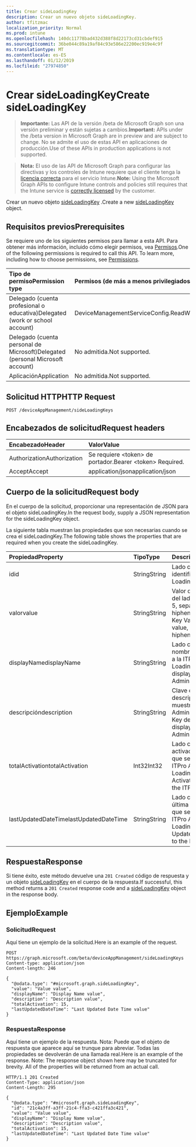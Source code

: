 ```yaml
---
title: Crear sideLoadingKey
description: Crear un nuevo objeto sideLoadingKey.
author: tfitzmac
localization_priority: Normal
ms.prod: intune
ms.openlocfilehash: 140dc11778bad432d388f8d22173cd31cbdef915
ms.sourcegitcommit: 36be044c89a19af84c93e586e22200ec919e4c9f
ms.translationtype: MT
ms.contentlocale: es-ES
ms.lasthandoff: 01/12/2019
ms.locfileid: "27974850"
---
```

# <a name="create-sideloadingkey"></a><span data-ttu-id="13414-103">Crear sideLoadingKey</span><span class="sxs-lookup"><span data-stu-id="13414-103">Create sideLoadingKey</span></span>

> <span data-ttu-id="13414-104">**Importante:** Las API de la versión /beta de Microsoft Graph son una versión preliminar y están sujetas a cambios.</span><span class="sxs-lookup"><span data-stu-id="13414-104">**Important:** APIs under the /beta version in Microsoft Graph are in preview and are subject to change.</span></span> <span data-ttu-id="13414-105">No se admite el uso de estas API en aplicaciones de producción.</span><span class="sxs-lookup"><span data-stu-id="13414-105">Use of these APIs in production applications is not supported.</span></span>

> <span data-ttu-id="13414-106">**Nota:** El uso de las API de Microsoft Graph para configurar las directivas y los controles de Intune requiere que el cliente tenga la [licencia correcta](https://go.microsoft.com/fwlink/?linkid=839381) para el servicio Intune.</span><span class="sxs-lookup"><span data-stu-id="13414-106">**Note:** Using the Microsoft Graph APIs to configure Intune controls and policies still requires that the Intune service is [correctly licensed](https://go.microsoft.com/fwlink/?linkid=839381) by the customer.</span></span>

<span data-ttu-id="13414-107">Crear un nuevo objeto [sideLoadingKey](../resources/intune-onboarding-sideloadingkey.md) .</span><span class="sxs-lookup"><span data-stu-id="13414-107">Create a new [sideLoadingKey](../resources/intune-onboarding-sideloadingkey.md) object.</span></span>
## <a name="prerequisites"></a><span data-ttu-id="13414-108">Requisitos previos</span><span class="sxs-lookup"><span data-stu-id="13414-108">Prerequisites</span></span>
<span data-ttu-id="13414-p102">Se requiere uno de los siguientes permisos para llamar a esta API. Para obtener más información, incluido cómo elegir permisos, vea [Permisos](/graph/permissions-reference).</span><span class="sxs-lookup"><span data-stu-id="13414-p102">One of the following permissions is required to call this API. To learn more, including how to choose permissions, see [Permissions](/graph/permissions-reference).</span></span>

|<span data-ttu-id="13414-111">Tipo de permiso</span><span class="sxs-lookup"><span data-stu-id="13414-111">Permission type</span></span>|<span data-ttu-id="13414-112">Permisos (de más a menos privilegiados)</span><span class="sxs-lookup"><span data-stu-id="13414-112">Permissions (from most to least privileged)</span></span>|
|:---|:---|
|<span data-ttu-id="13414-113">Delegado (cuenta profesional o educativa)</span><span class="sxs-lookup"><span data-stu-id="13414-113">Delegated (work or school account)</span></span>|<span data-ttu-id="13414-114">DeviceManagementServiceConfig.ReadWrite.All</span><span class="sxs-lookup"><span data-stu-id="13414-114">DeviceManagementServiceConfig.ReadWrite.All</span></span>|
|<span data-ttu-id="13414-115">Delegado (cuenta personal de Microsoft)</span><span class="sxs-lookup"><span data-stu-id="13414-115">Delegated (personal Microsoft account)</span></span>|<span data-ttu-id="13414-116">No admitida.</span><span class="sxs-lookup"><span data-stu-id="13414-116">Not supported.</span></span>|
|<span data-ttu-id="13414-117">Aplicación</span><span class="sxs-lookup"><span data-stu-id="13414-117">Application</span></span>|<span data-ttu-id="13414-118">No admitida.</span><span class="sxs-lookup"><span data-stu-id="13414-118">Not supported.</span></span>|

## <a name="http-request"></a><span data-ttu-id="13414-119">Solicitud HTTP</span><span class="sxs-lookup"><span data-stu-id="13414-119">HTTP Request</span></span>
<!-- {
  "blockType": "ignored"
}
-->
``` http
POST /deviceAppManagement/sideLoadingKeys
```

## <a name="request-headers"></a><span data-ttu-id="13414-120">Encabezados de solicitud</span><span class="sxs-lookup"><span data-stu-id="13414-120">Request headers</span></span>
|<span data-ttu-id="13414-121">Encabezado</span><span class="sxs-lookup"><span data-stu-id="13414-121">Header</span></span>|<span data-ttu-id="13414-122">Valor</span><span class="sxs-lookup"><span data-stu-id="13414-122">Value</span></span>|
|:---|:---|
|<span data-ttu-id="13414-123">Authorization</span><span class="sxs-lookup"><span data-stu-id="13414-123">Authorization</span></span>|<span data-ttu-id="13414-124">Se requiere &lt;token&gt; de portador.</span><span class="sxs-lookup"><span data-stu-id="13414-124">Bearer &lt;token&gt; Required.</span></span>|
|<span data-ttu-id="13414-125">Accept</span><span class="sxs-lookup"><span data-stu-id="13414-125">Accept</span></span>|<span data-ttu-id="13414-126">application/json</span><span class="sxs-lookup"><span data-stu-id="13414-126">application/json</span></span>|

## <a name="request-body"></a><span data-ttu-id="13414-127">Cuerpo de la solicitud</span><span class="sxs-lookup"><span data-stu-id="13414-127">Request body</span></span>
<span data-ttu-id="13414-128">En el cuerpo de la solicitud, proporcionar una representación de JSON para el objeto sideLoadingKey.</span><span class="sxs-lookup"><span data-stu-id="13414-128">In the request body, supply a JSON representation for the sideLoadingKey object.</span></span>

<span data-ttu-id="13414-129">La siguiente tabla muestran las propiedades que son necesarias cuando se crea el sideLoadingKey.</span><span class="sxs-lookup"><span data-stu-id="13414-129">The following table shows the properties that are required when you create the sideLoadingKey.</span></span>

|<span data-ttu-id="13414-130">Propiedad</span><span class="sxs-lookup"><span data-stu-id="13414-130">Property</span></span>|<span data-ttu-id="13414-131">Tipo</span><span class="sxs-lookup"><span data-stu-id="13414-131">Type</span></span>|<span data-ttu-id="13414-132">Descripción</span><span class="sxs-lookup"><span data-stu-id="13414-132">Description</span></span>|
|:---|:---|:---|
|<span data-ttu-id="13414-133">id</span><span class="sxs-lookup"><span data-stu-id="13414-133">id</span></span>|<span data-ttu-id="13414-134">String</span><span class="sxs-lookup"><span data-stu-id="13414-134">String</span></span>|<span data-ttu-id="13414-135">Lado cargar clave identificador único.</span><span class="sxs-lookup"><span data-stu-id="13414-135">Side Loading Key Unique Id.</span></span>|
|<span data-ttu-id="13414-136">valor</span><span class="sxs-lookup"><span data-stu-id="13414-136">value</span></span>|<span data-ttu-id="13414-137">String</span><span class="sxs-lookup"><span data-stu-id="13414-137">String</span></span>|<span data-ttu-id="13414-138">Valor de clave de carga del lado, es valor de 5 x 5, separados por hiphens.</span><span class="sxs-lookup"><span data-stu-id="13414-138">Side Loading Key Value, it is 5x5 value, seperated by hiphens.</span></span>|
|<span data-ttu-id="13414-139">displayName</span><span class="sxs-lookup"><span data-stu-id="13414-139">displayName</span></span>|<span data-ttu-id="13414-140">String</span><span class="sxs-lookup"><span data-stu-id="13414-140">String</span></span>|<span data-ttu-id="13414-141">Lado carga de clave de nombre que se muestra a la ITPro Admins.</span><span class="sxs-lookup"><span data-stu-id="13414-141">Side Loading Key Name displayed to the ITPro Admins.</span></span>|
|<span data-ttu-id="13414-142">descripción</span><span class="sxs-lookup"><span data-stu-id="13414-142">description</span></span>|<span data-ttu-id="13414-143">String</span><span class="sxs-lookup"><span data-stu-id="13414-143">String</span></span>|<span data-ttu-id="13414-144">Clave de carga de descripción en el que se muestra a la ITPro Admins..</span><span class="sxs-lookup"><span data-stu-id="13414-144">Side Loading Key description displayed to the ITPro Admins..</span></span>|
|<span data-ttu-id="13414-145">totalActivation</span><span class="sxs-lookup"><span data-stu-id="13414-145">totalActivation</span></span>|<span data-ttu-id="13414-146">Int32</span><span class="sxs-lookup"><span data-stu-id="13414-146">Int32</span></span>|<span data-ttu-id="13414-147">Lado carga Total activación de la clave que se muestra a la ITPro Admins.</span><span class="sxs-lookup"><span data-stu-id="13414-147">Side Loading Key Total Activation displayed to the ITPro Admins.</span></span>|
|<span data-ttu-id="13414-148">lastUpdatedDateTime</span><span class="sxs-lookup"><span data-stu-id="13414-148">lastUpdatedDateTime</span></span>|<span data-ttu-id="13414-149">String</span><span class="sxs-lookup"><span data-stu-id="13414-149">String</span></span>|<span data-ttu-id="13414-150">Lado cargar clave última actualizado fecha que se muestra a la ITPro Admins.</span><span class="sxs-lookup"><span data-stu-id="13414-150">Side Loading Key Last Updated Date displayed to the ITPro Admins.</span></span>|



## <a name="response"></a><span data-ttu-id="13414-151">Respuesta</span><span class="sxs-lookup"><span data-stu-id="13414-151">Response</span></span>
<span data-ttu-id="13414-152">Si tiene éxito, este método devuelve una `201 Created` código de respuesta y un objeto [sideLoadingKey](../resources/intune-onboarding-sideloadingkey.md) en el cuerpo de la respuesta.</span><span class="sxs-lookup"><span data-stu-id="13414-152">If successful, this method returns a `201 Created` response code and a [sideLoadingKey](../resources/intune-onboarding-sideloadingkey.md) object in the response body.</span></span>

## <a name="example"></a><span data-ttu-id="13414-153">Ejemplo</span><span class="sxs-lookup"><span data-stu-id="13414-153">Example</span></span>
### <a name="request"></a><span data-ttu-id="13414-154">Solicitud</span><span class="sxs-lookup"><span data-stu-id="13414-154">Request</span></span>
<span data-ttu-id="13414-155">Aquí tiene un ejemplo de la solicitud.</span><span class="sxs-lookup"><span data-stu-id="13414-155">Here is an example of the request.</span></span>
``` http
POST https://graph.microsoft.com/beta/deviceAppManagement/sideLoadingKeys
Content-type: application/json
Content-length: 246

{
  "@odata.type": "#microsoft.graph.sideLoadingKey",
  "value": "Value value",
  "displayName": "Display Name value",
  "description": "Description value",
  "totalActivation": 15,
  "lastUpdatedDateTime": "Last Updated Date Time value"
}
```

### <a name="response"></a><span data-ttu-id="13414-156">Respuesta</span><span class="sxs-lookup"><span data-stu-id="13414-156">Response</span></span>
<span data-ttu-id="13414-p103">Aquí tiene un ejemplo de la respuesta. Nota: Puede que el objeto de respuesta que aparece aquí se trunque para abreviar. Todas las propiedades se devolverán de una llamada real.</span><span class="sxs-lookup"><span data-stu-id="13414-p103">Here is an example of the response. Note: The response object shown here may be truncated for brevity. All of the properties will be returned from an actual call.</span></span>
``` http
HTTP/1.1 201 Created
Content-Type: application/json
Content-Length: 295

{
  "@odata.type": "#microsoft.graph.sideLoadingKey",
  "id": "21c4a3ff-a3ff-21c4-ffa3-c421ffa3c421",
  "value": "Value value",
  "displayName": "Display Name value",
  "description": "Description value",
  "totalActivation": 15,
  "lastUpdatedDateTime": "Last Updated Date Time value"
}
```





